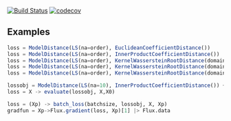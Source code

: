 [![Build Status](https://travis-ci.org/baggepinnen/SpectralDistances.jl.svg?branch=master)](https://travis-ci.org/baggepinnen/SpectralDistances.jl)
[![codecov](https://codecov.io/gh/baggepinnen/SpectralDistances.jl/branch/master/graph/badge.svg)](https://codecov.io/gh/baggepinnen/SpectralDistances.jl)


## Examples
```julia
loss = ModelDistance(LS(na=order), EuclideanCoefficientDistance())
loss = ModelDistance(LS(na=order), InnerProductCoefficientDistance())
loss = ModelDistance(LS(na=order), KernelWassersteinRootDistance(domain=Discrete(), λ=10.))
loss = ModelDistance(LS(na=order), KernelWassersteinRootDistance(domain=Continuous(), λ=10.))
loss = ModelDistance(LS(na=order), KernelWassersteinRootDistance(domain=Continuous(), λ=0.1, transform=logmag))

lossobj = ModelDistance(LS(na=10), InnerProductCoefficientDistance()) + EnergyDistance()
loss = X -> evaluate(lossobj, X,X0)

loss = (Xp) -> batch_loss(batchsize, lossobj, X, Xp)
gradfun = Xp->Flux.gradient(loss, Xp)[1] |> Flux.data
```
